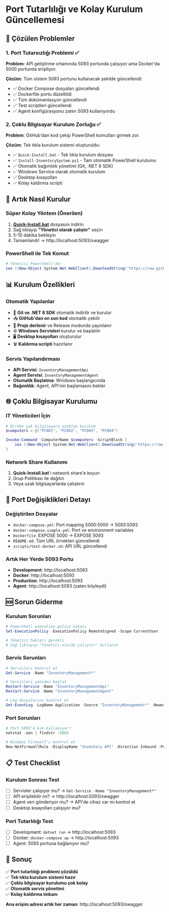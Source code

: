 # Port Tutarlılığı ve Kolay Kurulum Güncellemesi

## 🎯 Çözülen Problemler

### 1. Port Tutarsızlığı Problemi ✅
**Problem**: API geliştirme ortamında 5093 portunda çalışıyor ama Docker'da 5000 portunda erişiliyor.

**Çözüm**: Tüm sistem 5093 portunu kullanacak şekilde güncellendi:
- ✅ Docker Compose dosyaları güncellendi
- ✅ Dockerfile portu düzeltildi  
- ✅ Tüm dokümantasyon güncellendi
- ✅ Test scriptleri güncellendi
- ✅ Agent konfigürasyonu zaten 5093 kullanıyordu

### 2. Çoklu Bilgisayar Kurulum Zorluğu ✅
**Problem**: GitHub'dan kod çekip PowerShell komutları girmek zor.

**Çözüm**: Tek tıkla kurulum sistemi oluşturuldu:
- ✅ `Quick-Install.bat` - Tek tıkla kurulum dosyası
- ✅ `Install-InventorySystem.ps1` - Tam otomatik PowerShell kurulumu
- ✅ Otomatik bağımlılık yönetimi (Git, .NET 8 SDK)
- ✅ Windows Service olarak otomatik kurulum
- ✅ Desktop kısayolları
- ✅ Kolay kaldırma scripti

## 🚀 Artık Nasıl Kurulur

### Süper Kolay Yöntem (Önerilen)
1. **[Quick-Install.bat](Quick-Install.bat)** dosyasını indirin
2. Sağ tıklayıp **"Yönetici olarak çalıştır"** seçin  
3. 5-10 dakika bekleyin
4. Tamamlandı! → http://localhost:5093/swagger

### PowerShell ile Tek Komut
```powershell
# Yönetici PowerShell'de:
iex ((New-Object System.Net.WebClient).DownloadString('https://raw.githubusercontent.com/hizir-ceylan/InventoryManagementSystem/main/scripts/Install-InventorySystem.ps1'))
```

## 📊 Kurulum Özellikleri

### Otomatik Yapılanlar
- 🔧 **Git ve .NET 8 SDK** otomatik indirilir ve kurulur
- 📥 **GitHub'dan en son kod** otomatik çekilir
- 🔨 **Proje derlenir** ve Release modunda yayınlanır
- ⚙️ **Windows Servisleri** kurulur ve başlatılır
- 🖥️ **Desktop kısayolları** oluşturulur
- 🗑️ **Kaldırma scripti** hazırlanır

### Servis Yapılandırması
- **API Servisi**: `InventoryManagementApi` 
- **Agent Servisi**: `InventoryManagementAgent`
- **Otomatik Başlatma**: Windows başlangıcında
- **Bağımlılık**: Agent, API'nin başlamasını bekler

## 🌐 Çoklu Bilgisayar Kurulumu

### IT Yöneticileri İçin
```powershell
# Birden çok bilgisayara uzaktan kurulum
$computers = @("PC001", "PC002", "PC003", "PC004")

Invoke-Command -ComputerName $computers -ScriptBlock {
    iex ((New-Object System.Net.WebClient).DownloadString('https://raw.githubusercontent.com/hizir-ceylan/InventoryManagementSystem/main/scripts/Install-InventorySystem.ps1'))
}
```

### Network Share Kullanımı
1. **Quick-Install.bat**'ı network share'e koyun
2. Grup Politikası ile dağıtın
3. Veya uzak bilgisayarlarda çalıştırın

## 🔧 Port Değişiklikleri Detayı

### Değiştirilen Dosyalar
- `docker-compose.yml`: Port mapping 5000:5000 → 5093:5093
- `docker-compose.simple.yml`: Port ve environment variables
- `Dockerfile`: EXPOSE 5000 → EXPOSE 5093  
- `README.md`: Tüm URL örnekleri güncellendi
- `scripts/test-docker.sh`: API URL güncellendi

### Artık Her Yerde 5093 Portu
- **Development**: http://localhost:5093
- **Docker**: http://localhost:5093  
- **Production**: http://localhost:5093
- **Agent**: http://localhost:5093 (zaten böyleydi)

## 🆘 Sorun Giderme

### Kurulum Sorunları
```powershell
# PowerShell execution policy hatası
Set-ExecutionPolicy -ExecutionPolicy RemoteSigned -Scope CurrentUser

# Yönetici hakları gerekli
# Sağ tıklayıp "Yönetici olarak çalıştır" kullanın
```

### Servis Sorunları
```powershell
# Servisleri kontrol et
Get-Service -Name "InventoryManagement*"

# Servisleri yeniden başlat
Restart-Service -Name "InventoryManagementApi"
Restart-Service -Name "InventoryManagementAgent"

# Log dosyalarını kontrol et
Get-EventLog -LogName Application -Source "InventoryManagement*" -Newest 10
```

### Port Sorunları
```powershell
# Port 5093'ü kim kullanıyor?
netstat -aon | findstr :5093

# Windows Firewall'ı kontrol et
New-NetFirewallRule -DisplayName "Inventory API" -Direction Inbound -Port 5093 -Protocol TCP -Action Allow
```

## 📋 Test Checklist

### Kurulum Sonrası Test
- [ ] Servisler çalışıyor mu? → `Get-Service -Name "InventoryManagement*"`
- [ ] API erişilebilir mi? → http://localhost:5093/swagger
- [ ] Agent veri gönderiyor mu? → API'de cihaz var mı kontrol et
- [ ] Desktop kısayolları çalışıyor mu?

### Port Tutarlılığı Test
- [ ] Development: `dotnet run` → http://localhost:5093
- [ ] Docker: `docker-compose up` → http://localhost:5093  
- [ ] Agent: 5093 portuna bağlanıyor mu?

## 🎉 Sonuç

✅ **Port tutarlılığı problemi çözüldü**  
✅ **Tek tıkla kurulum sistemi hazır**  
✅ **Çoklu bilgisayar kurulumu çok kolay**  
✅ **Otomatik servis yönetimi**  
✅ **Kolay kaldırma imkanı**

**Ana erişim adresi artık her zaman**: http://localhost:5093/swagger